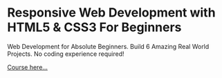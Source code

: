 # Responsive Web Development with HTML5 & CSS3 For Beginners
Web Development for Absolute Beginners. 
Build 6 Amazing Real World Projects. 
No coding experience required!

[Course here...](https://www.udemy.com/responsive-web-development-with-html5-css3-for-beginners/learn/v4/content "Необязательная подсказка")